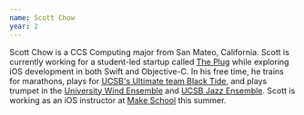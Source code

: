```yaml
---
name: Scott Chow
year: 2
---
```




Scott Chow is a CCS Computing major from San Mateo, California. Scott is currently working for a student-led startup called [The Plug](http://theplugsocial.com/) while exploring iOS development in both Swift and Objective-C. In his free time, he trains for marathons, plays for [UCSB's Ultimate team Black Tide](http://recreation.sa.ucsb.edu/sport-clubs/sports-clubs/men's-sports-clubs/ultimate), and plays trumpet in the [University Wind Ensemble](http://www.music.ucsb.edu/ensembles/university-wind) and [UCSB Jazz Ensemble](http://www.music.ucsb.edu/ensembles/jazz). Scott is working as an iOS instructor at [Make School](https://www.makeschool.com/) this summer.
